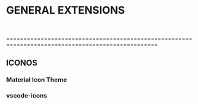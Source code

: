 
# GENERAL EXTENSIONS 

<br>

==================================================================================================

## ICONOS

### Material Icon Theme

### vscode-icons

<br>